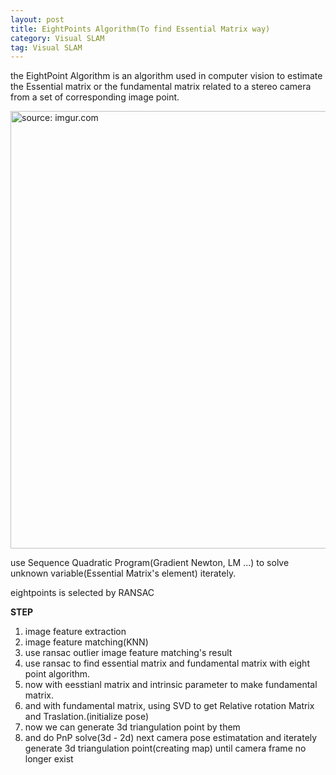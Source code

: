 ```yaml
---
layout: post
title: EightPoints Algorithm(To find Essential Matrix way)
category: Visual SLAM
tag: Visual SLAM
---
```


the EightPoint Algorithm is an algorithm used in computer vision to estimate the Essential matrix or the fundamental matrix related to a stereo camera from a set of corresponding image point.

<a href="https://postimg.cc/Lq5ffnJy"><img src="https://i.postimg.cc/jjQhpftr/Screen-Shot-2022-03-23-at-11-13-35-AM.png" width="700px" title="source: imgur.com" /><a>

use Sequence Quadratic Program(Gradient Newton, LM ...) to solve unknown variable(Essential Matrix's element) iterately.

eightpoints is selected by RANSAC

**STEP**
1. image feature extraction
2. image feature matching(KNN)
3. use ransac outlier image feature matching's result
4. use ransac to find essential matrix and fundamental matrix with eight point algorithm.
5. now with eesstianl matrix and intrinsic parameter to make fundamental matrix.
6. and with fundamental matrix, using SVD to get Relative rotation Matrix and Traslation.(initialize pose)
7. now we can generate 3d triangulation point by them
8. and do PnP solve(3d - 2d) next camera pose estimatation and iterately generate 3d triangulation point(creating map) until camera frame no longer exist
